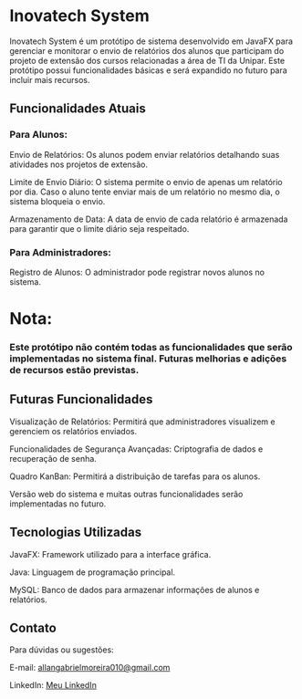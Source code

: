 # Inovatech System
Inovatech System é um protótipo de sistema desenvolvido em JavaFX para gerenciar e monitorar o envio de relatórios dos alunos que participam do projeto de extensão dos cursos relacionadas a área de TI da Unipar. Este protótipo possui funcionalidades básicas e será expandido no futuro para incluir mais recursos.

## Funcionalidades Atuais

### Para Alunos:

Envio de Relatórios: Os alunos podem enviar relatórios detalhando suas atividades nos projetos de extensão.

Limite de Envio Diário: O sistema permite o envio de apenas um relatório por dia. Caso o aluno tente enviar mais de um relatório no mesmo dia, o sistema bloqueia o envio.

Armazenamento de Data: A data de envio de cada relatório é armazenada para garantir que o limite diário seja respeitado.

### Para Administradores:

Registro de Alunos: O administrador pode registrar novos alunos no sistema.

# Nota: 
### Este protótipo não contém todas as funcionalidades que serão implementadas no sistema final. Futuras melhorias e adições de recursos estão previstas.

## Futuras Funcionalidades

Visualização de Relatórios: Permitirá que administradores visualizem e gerenciem os relatórios enviados.

Funcionalidades de Segurança Avançadas: Criptografia de dados e recuperação de senha.

Quadro KanBan: Permitirá a distribuição de tarefas para os alunos.

Versão web do sistema e muitas outras funcionalidades serão implementadas no futuro.

## Tecnologias Utilizadas

JavaFX: Framework utilizado para a interface gráfica.

Java: Linguagem de programação principal.

MySQL: Banco de dados para armazenar informações de alunos e relatórios.

## Contato

Para dúvidas ou sugestões:

E-mail: allangabrielmoreira010@gmail.com

LinkedIn: [Meu LinkedIn](https://www.linkedin.com/in/allan-gabriel-moreira-da-silva-9090a9271/)
